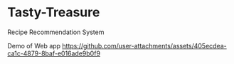 # Tasty-Treasure
Recipe Recommendation System


Demo of Web app
https://github.com/user-attachments/assets/405ecdea-ca1c-4879-8baf-e016ade9b0f9

